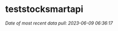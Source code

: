 
<!-- README.md is generated from README.Rmd. Please edit that file -->

# teststocksmartapi

*Date of most recent data pull: 2023-06-09 06:36:17*

